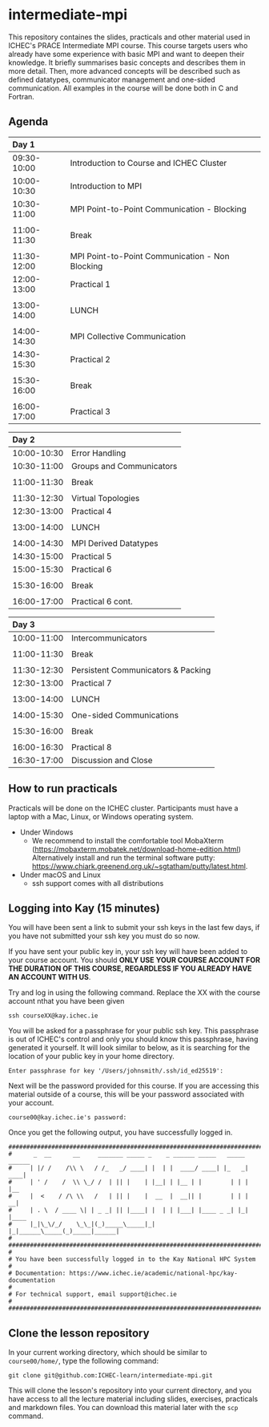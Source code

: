 intermediate-mpi
==================

<!-- Tags: [mpi] -->

This repository containes the slides, practicals and other material used in ICHEC's PRACE Intermediate MPI course. This course targets users who already have some experience with basic MPI and want to deepen their knowledge. It briefly summarises basic concepts and describes them in more detail. Then, more advanced concepts will be described such as defined datatypes, communicator management and one-sided communication. All examples in the course will be done both in C and Fortran. 

Agenda
------

| Day 1 |  |
|:-------|:--------|
| 09:30-10:00   |  Introduction to Course and ICHEC Cluster | 
| 10:00-10:30   |  Introduction to MPI | 
| 10:30-11:00   |  MPI Point-to-Point Communication - Blocking | 
|               |   |
| 11:00-11:30   |  Break |
|               |   |
| 11:30-12:00   | MPI Point-to-Point Communication - Non Blocking |
| 12:00-13:00   | Practical 1 |
|               |   |
| 13:00-14:00   |  LUNCH |
|               |   |
| 14:00-14:30   |  MPI Collective Communication  | 
| 14:30-15:30   |  Practical 2 |
|               |   |
| 15:30-16:00   | Break |
|               |   |
| 16:00-17:00   |  Practical 3 | 



| Day 2 |  |
|:-------|:--------|
| 10:00-10:30   | Error Handling |
| 10:30-11:00   |  Groups and Communicators |
|               |   |
| 11:00-11:30   | Break |
|               |   |
| 11:30-12:30   | Virtual Topologies |
| 12:30-13:00   |   Practical 4 | 
|               |   |
| 13:00-14:00   |  LUNCH  | 
|               |   |
| 14:00-14:30   | MPI Derived Datatypes |
| 14:30-15:00   |   Practical 5 | 
| 15:00-15:30   |  Practical 6  | 
|               |   |
| 15:30-16:00   | Break |
|               |   |
| 16:00-17:00   |  Practical 6 cont. | 



| Day 3 |  |
|:-------|:--------|
| 10:00-11:00   |  Intercommunicators | 
|               |   |
| 11:00-11:30   | Break |
|               |   |
| 11:30-12:30   |  Persistent Communicators & Packing  | 
| 12:30-13:00   |  Practical 7 |
|               |   |
| 13:00-14:00   | LUNCH |
|               |   |
| 14:00-15:30   |  One-sided Communications  | 
|               |   |
| 15:30-16:00   |  Break  | 
|               |   |
| 16:00-16:30   |  Practical 8  | 
| 16:30-17:00   |  Discussion and Close | 



How to run practicals
---------------------

Practicals will be done on the ICHEC cluster. Participants must have a laptop with a Mac, Linux, or Windows operating system.

* Under Windows 
    * We recommend to install the comfortable tool MobaXterm (https://mobaxterm.mobatek.net/download-home-edition.html) Alternatively  install and run the terminal software putty: https://www.chiark.greenend.org.uk/~sgtatham/putty/latest.html.
* Under macOS and Linux 
    * ssh support comes with all distributions 

Logging into Kay (15 minutes)
-----------------------------

You will have been sent a link to submit your ssh keys in the last few days, if you have not submitted your ssh key
you must do so now.

If you have sent your public key in, your ssh key will have been added to your course account. You should **ONLY USE**
**YOUR COURSE ACCOUNT FOR THE DURATION OF THIS COURSE, REGARDLESS IF YOU ALREADY HAVE AN ACCOUNT WITH US**.

Try and log in using the following command. Replace the XX with the course account nthat you have been given

~~~
ssh courseXX@kay.ichec.ie
~~~

You will be asked for a passphrase for your public ssh key. This passphrase is out of ICHEC's control and only you
should know this passphrase, having generated it yourself. It will look similar to below, as it is searching for the
location of your public key in your home directory.

~~~
Enter passphrase for key '/Users/johnsmith/.ssh/id_ed25519':
~~~


Next will be the password provided for this course. If you are accessing this material outside of a course, this will
be your password associated with your account.

~~~
course00@kay.ichec.ie's password:
~~~


Once you get the following output, you have successfully logged in.

~~~
#############################################################################
#      _  __      __     _______ _____ _    _ ______ _____   _____ ______ 
#     | |/ /    /\\ \   / /_   _/ ____| |  | |  ____/ ____| |_   _|  ____|
#     | ' /    /  \\ \_/ /  | || |    | |__| | |__ | |        | | | |__   
#     |  <    / /\ \\   /   | || |    |  __  |  __|| |        | | |  __|  
#     | . \  / ____ \| | _ _| || |____| |  | | |___| |____ _ _| |_| |____ 
#     |_|\_\/_/    \_\_|(_)_____\_____|_|  |_|______\_____(_)_____|______|
#                                                                          
#############################################################################
# 
# You have been successfully logged in to the Kay National HPC System
#
# Documentation: https://www.ichec.ie/academic/national-hpc/kay-documentation
#
# For technical support, email support@ichec.ie
# 
##############################################################################
~~~


Clone the lesson repository
---------------------------

In your current working directory, which should be similar to `course00/home/`, type the following command:

~~~
git clone git@github.com:ICHEC-learn/intermediate-mpi.git
~~~

This will clone the lesson's repository into your current directory, and you have access to all the lecture material
including slides, exercises, practicals and markdown files. You can download this material later with the `scp` command.

